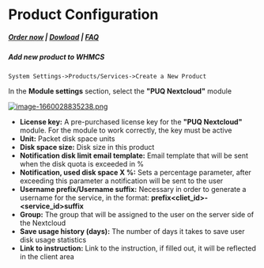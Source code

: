 # Product Configuration

#####  [Order now](https://panel.puqcloud.com/index.php?rp=/store/whmcs-module-nextcloud) | [Dowload](https://download.puqcloud.com/WHMCS/servers/PUQ_WHMCS-Nextcloud/) | [FAQ](https://faq.puqcloud.com/)

##### Add new product to WHMCS

```
System Settings->Products/Services->Create a New Product
```

In the **Module settings** section, select the **"PUQ Nextcloud"** module

[![image-1660028835238.png](https://doc.puq.info/uploads/images/gallery/2022-08/scaled-1680-/image-1660028835238.png)](https://doc.puq.info/uploads/images/gallery/2022-08/image-1660028835238.png)

- **License key:** A pre-purchased license key for the **"PUQ Nextcloud"** module. For the module to work correctly, the key must be active
- **Unit:** Packet disk space units
- **Disk space size:** Disk size in this product
- **Notification disk limit email template:** Email template that will be sent when the disk quota is exceeded in %
- **Notification, used disk space X %:** Sets a percentage parameter, after exceeding this parameter a notification will be sent to the user
- **Username prefix/Username suffix:** Necessary in order to generate a username for the service, in the format: **prefix&lt;cliet\_id&gt;-&lt;service\_id&gt;suffix**
- **Group:** The group that will be assigned to the user on the server side of the Nextcloud
- **Save usage history (days):** The number of days it takes to save user disk usage statistics
- **Link to instruction:** Link to the instruction, if filled out, it will be reflected in the client area